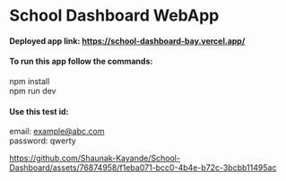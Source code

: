 # School Dashboard WebApp

#### Deployed app link: https://school-dashboard-bay.vercel.app/

#### To run this app follow the commands:<br>
npm install<br>
npm run dev<br>

#### Use this test id:<br>
email: example@abc.com<br>
password: qwerty<br>

https://github.com/Shaunak-Kayande/School-Dashboard/assets/76874958/f1eba071-bcc0-4b4e-b72c-3bcbb11495ac



